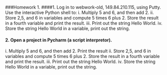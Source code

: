 ###Homework 1.
####1. Log in to webwork-old, 149.84.210.115, using Putty. Use the interactive Python shell to:
i. Multiply 5 and 6, and then add 2. 
ii. Store 2,5, and 6 in variables and compute 5 times 6 plus 2. Store the result in a fourth variable and print the result.
iii. Print out the string Hello World.
iv. Store the string Hello World in a variable, print out the string.

#### 2. Open a project in Pycharm (a script interpretor).
i. Multiply 5 and 6, and then add 2. Print the result
ii. Store 2,5, and 6 in variables and compute 5 times 6 plus 2. Store the result in a fourth variable and print the result.
iii. Print out the string Hello World.
iv. Store the string Hello World in a variable, print out the string.
